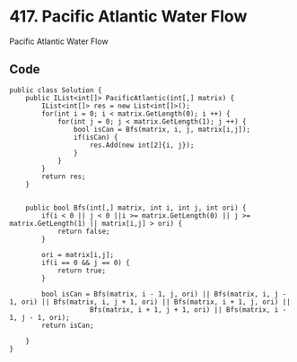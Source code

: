 # 417. Pacific Atlantic Water Flow
Pacific Atlantic Water Flow

## Code
    public class Solution {
        public IList<int[]> PacificAtlantic(int[,] matrix) {
            IList<int[]> res = new List<int[]>();
            for(int i = 0; i < matrix.GetLength(0); i ++) {
                for(int j = 0; j < matrix.GetLength(1); j ++) {
                    bool isCan = Bfs(matrix, i, j, matrix[i,j]);
                    if(isCan) {
                        res.Add(new int[2]{i, j});
                    }
                }
            }
            return res;
        }
        
        
        public bool Bfs(int[,] matrix, int i, int j, int ori) {
            if(i < 0 || j < 0 ||i >= matrix.GetLength(0) || j >= matrix.GetLength(1) || matrix[i,j] > ori) {
                return false;
            }
            
            ori = matrix[i,j];
            if(i == 0 && j == 0) {
                return true;
            }
            
            bool isCan = Bfs(matrix, i - 1, j, ori) || Bfs(matrix, i, j - 1, ori) || Bfs(matrix, i, j + 1, ori) || Bfs(matrix, i + 1, j, ori) || 
                        Bfs(matrix, i + 1, j + 1, ori) || Bfs(matrix, i - 1, j - 1, ori);
            return isCan;
                            
        }
    }